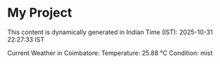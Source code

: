 # My Project

This content is dynamically generated in Indian Time (IST): 2025-10-31 22:27:33 IST


Current Weather in Coimbatore:
Temperature: 25.88 °C
Condition: mist
